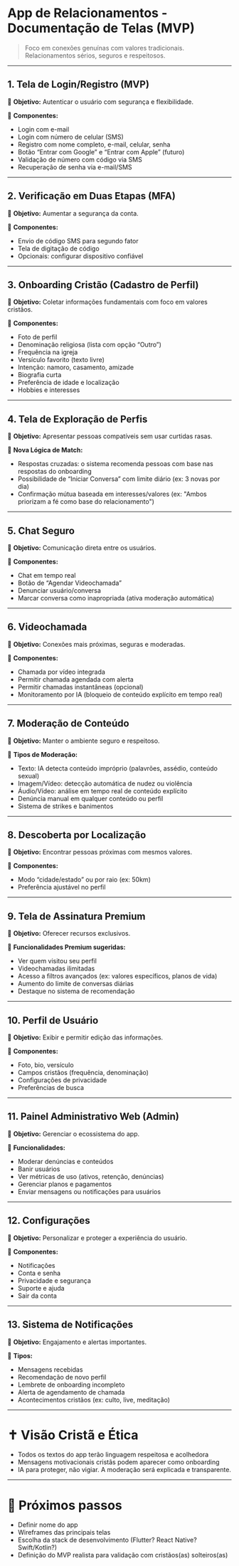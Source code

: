 # App de Relacionamentos - Documentação de Telas (MVP)

> Foco em conexões genuínas com valores tradicionais. Relacionamentos sérios, seguros e respeitosos.

---

## 1. Tela de Login/Registro (MVP)

📌 **Objetivo:** Autenticar o usuário com segurança e flexibilidade.

🔹 **Componentes:**
- Login com e-mail
- Login com número de celular (SMS)
- Registro com nome completo, e-mail, celular, senha
- Botão “Entrar com Google” e “Entrar com Apple” (futuro)
- Validação de número com código via SMS
- Recuperação de senha via e-mail/SMS

---

## 2. Verificação em Duas Etapas (MFA)

📌 **Objetivo:** Aumentar a segurança da conta.

🔹 **Componentes:**
- Envio de código SMS para segundo fator
- Tela de digitação de código
- Opcionais: configurar dispositivo confiável

---

## 3. Onboarding Cristão (Cadastro de Perfil)

📌 **Objetivo:** Coletar informações fundamentais com foco em valores cristãos.

🔹 **Componentes:**
- Foto de perfil
- Denominação religiosa (lista com opção “Outro”)
- Frequência na igreja
- Versículo favorito (texto livre)
- Intenção: namoro, casamento, amizade
- Biografia curta
- Preferência de idade e localização
- Hobbies e interesses

---

## 4. Tela de Exploração de Perfis

📌 **Objetivo:** Apresentar pessoas compatíveis sem usar curtidas rasas.

🔹 **Nova Lógica de Match:**
- Respostas cruzadas: o sistema recomenda pessoas com base nas respostas do onboarding
- Possibilidade de “Iniciar Conversa” com limite diário (ex: 3 novas por dia)
- Confirmação mútua baseada em interesses/valores (ex: "Ambos priorizam a fé como base do relacionamento")

---

## 5. Chat Seguro

📌 **Objetivo:** Comunicação direta entre os usuários.

🔹 **Componentes:**
- Chat em tempo real
- Botão de “Agendar Videochamada”
- Denunciar usuário/conversa
- Marcar conversa como inapropriada (ativa moderação automática)

---

## 6. Videochamada

📌 **Objetivo:** Conexões mais próximas, seguras e moderadas.

🔹 **Componentes:**
- Chamada por vídeo integrada
- Permitir chamada agendada com alerta
- Permitir chamadas instantâneas (opcional)
- Monitoramento por IA (bloqueio de conteúdo explícito em tempo real)

---

## 7. Moderação de Conteúdo

📌 **Objetivo:** Manter o ambiente seguro e respeitoso.

🔹 **Tipos de Moderação:**
- Texto: IA detecta conteúdo impróprio (palavrões, assédio, conteúdo sexual)
- Imagem/Vídeo: detecção automática de nudez ou violência
- Áudio/Vídeo: análise em tempo real de conteúdo explícito
- Denúncia manual em qualquer conteúdo ou perfil
- Sistema de strikes e banimentos

---

## 8. Descoberta por Localização

📌 **Objetivo:** Encontrar pessoas próximas com mesmos valores.

🔹 **Componentes:**
- Modo “cidade/estado” ou por raio (ex: 50km)
- Preferência ajustável no perfil

---

## 9. Tela de Assinatura Premium

📌 **Objetivo:** Oferecer recursos exclusivos.

🔹 **Funcionalidades Premium sugeridas:**
- Ver quem visitou seu perfil
- Videochamadas ilimitadas
- Acesso a filtros avançados (ex: valores específicos, planos de vida)
- Aumento do limite de conversas diárias
- Destaque no sistema de recomendação

---

## 10. Perfil de Usuário

📌 **Objetivo:** Exibir e permitir edição das informações.

🔹 **Componentes:**
- Foto, bio, versículo
- Campos cristãos (frequência, denominação)
- Configurações de privacidade
- Preferências de busca

---

## 11. Painel Administrativo Web (Admin)

📌 **Objetivo:** Gerenciar o ecossistema do app.

🔹 **Funcionalidades:**
- Moderar denúncias e conteúdos
- Banir usuários
- Ver métricas de uso (ativos, retenção, denúncias)
- Gerenciar planos e pagamentos
- Enviar mensagens ou notificações para usuários

---

## 12. Configurações

📌 **Objetivo:** Personalizar e proteger a experiência do usuário.

🔹 **Componentes:**
- Notificações
- Conta e senha
- Privacidade e segurança
- Suporte e ajuda
- Sair da conta

---

## 13. Sistema de Notificações

📌 **Objetivo:** Engajamento e alertas importantes.

🔹 **Tipos:**
- Mensagens recebidas
- Recomendação de novo perfil
- Lembrete de onboarding incompleto
- Alerta de agendamento de chamada
- Acontecimentos cristãos (ex: culto, live, meditação)

---

# ✝️ Visão Cristã e Ética

- Todos os textos do app terão linguagem respeitosa e acolhedora
- Mensagens motivacionais cristãs podem aparecer como onboarding
- IA para proteger, não vigiar. A moderação será explicada e transparente.

---

# 📌 Próximos passos

- Definir nome do app
- Wireframes das principais telas
- Escolha da stack de desenvolvimento (Flutter? React Native? Swift/Kotlin?)
- Definição do MVP realista para validação com cristãos(as) solteiros(as)
